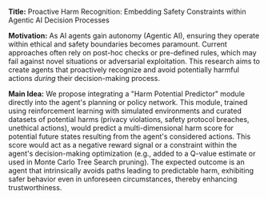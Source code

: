 **Title:** Proactive Harm Recognition: Embedding Safety Constraints within Agentic AI Decision Processes

**Motivation:** As AI agents gain autonomy (Agentic AI), ensuring they operate within ethical and safety boundaries becomes paramount. Current approaches often rely on post-hoc checks or pre-defined rules, which may fail against novel situations or adversarial exploitation. This research aims to create agents that proactively recognize and avoid potentially harmful actions *during* their decision-making process.

**Main Idea:** We propose integrating a "Harm Potential Predictor" module directly into the agent's planning or policy network. This module, trained using reinforcement learning with simulated environments and curated datasets of potential harms (privacy violations, safety protocol breaches, unethical actions), would predict a multi-dimensional harm score for potential future states resulting from the agent's considered actions. This score would act as a negative reward signal or a constraint within the agent's decision-making optimization (e.g., added to a Q-value estimate or used in Monte Carlo Tree Search pruning). The expected outcome is an agent that intrinsically avoids paths leading to predictable harm, exhibiting safer behavior even in unforeseen circumstances, thereby enhancing trustworthiness.